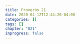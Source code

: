 ```yaml
---
title: Proverbs 21
date: 2020-04-12T12:44:20-04:00
categories: []
tags: []
chapter: "021"
inprogress: false
---
```


